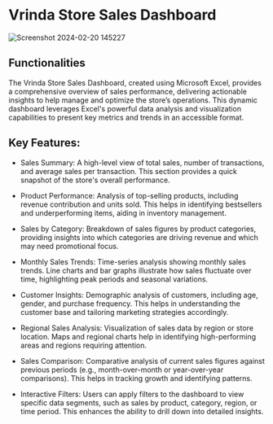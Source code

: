 # Vrinda Store Sales Dashboard
![Screenshot 2024-02-20 145227](https://github.com/Utsavitejaswani/Excel_project1/assets/99128311/18f78ad2-df2d-47d9-9841-7b15fe1e1aa3)

## Functionalities
The Vrinda Store Sales Dashboard, created using Microsoft Excel, provides a comprehensive overview of sales performance, delivering actionable insights to help manage and optimize the store’s operations. This dynamic dashboard leverages Excel's powerful data analysis and visualization capabilities to present key metrics and trends in an accessible format.

## Key Features:

* Sales Summary: A high-level view of total sales, number of transactions, and average sales per transaction. This section provides a quick snapshot of the store's overall performance.

* Product Performance: Analysis of top-selling products, including revenue contribution and units sold. This helps in identifying bestsellers and underperforming items, aiding in inventory management.

* Sales by Category: Breakdown of sales figures by product categories, providing insights into which categories are driving revenue and which may need promotional focus.

* Monthly Sales Trends: Time-series analysis showing monthly sales trends. Line charts and bar graphs illustrate how sales fluctuate over time, highlighting peak periods and seasonal variations.

* Customer Insights: Demographic analysis of customers, including age, gender, and purchase frequency. This helps in understanding the customer base and tailoring marketing strategies accordingly.

* Regional Sales Analysis: Visualization of sales data by region or store location. Maps and regional charts help in identifying high-performing areas and regions requiring attention.

* Sales Comparison: Comparative analysis of current sales figures against previous periods (e.g., month-over-month or year-over-year comparisons). This helps in tracking growth and identifying patterns.

* Interactive Filters: Users can apply filters to the dashboard to view specific data segments, such as sales by product, category, region, or time period. This enhances the ability to drill down into detailed insights.
